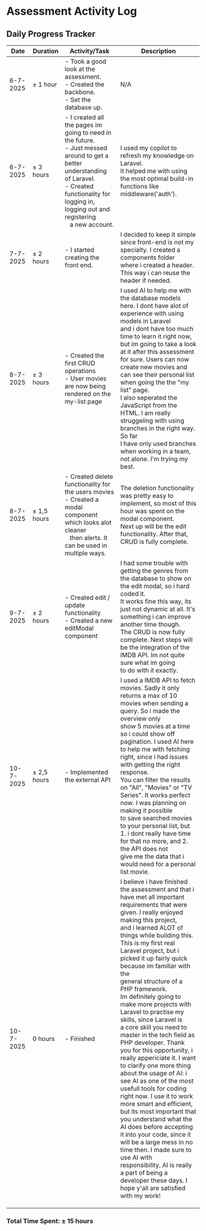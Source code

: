 # Assessment Activity Log

## Daily Progress Tracker

| Date      | Duration     | Activity/Task                                                                                                                                                                                                                    | Description                                                                                                                                                                                                                                                                                                                                                                                                                                                                                                                                                                                                                                                                                                                                                                                                                                                                                                                                                                                                                                                         |
| --------- | ------------ | -------------------------------------------------------------------------------------------------------------------------------------------------------------------------------------------------------------------------------- | ------------------------------------------------------------------------------------------------------------------------------------------------------------------------------------------------------------------------------------------------------------------------------------------------------------------------------------------------------------------------------------------------------------------------------------------------------------------------------------------------------------------------------------------------------------------------------------------------------------------------------------------------------------------------------------------------------------------------------------------------------------------------------------------------------------------------------------------------------------------------------------------------------------------------------------------------------------------------------------------------------------------------------------------------------------------- |
| 6-7-2025  | ± 1 hour    | - Took a good look at the assessment.<br />- Created the backbone.<br />- Set the database up.                                                                                                                                   | N/A                                                                                                                                                                                                                                                                                                                                                                                                                                                                                                                                                                                                                                                                                                                                                                                                                                                                                                                                                                                                                                                                 |
| 6-7-2025  | ± 3 hours   | - I created all the pages im going to need in the future.<br />- Just messed around to get a better understanding of Laravel.<br />- Created functionality for logging in, logging out and registering <br />   a new account. | I used my copilot to refresh my knowledge on Laravel.<br />It helped me with using the most optimal build-in functions like middleware('auth').                                                                                                                                                                                                                                                                                                                                                                                                                                                                                                                                                                                                                                                                                                                                                                                                                                                                                                                     |
| 7-7-2025  | ± 2 hours   | - I started creating the front end.                                                                                                                                                                                              | I decided to keep it simple since front-end is not my specialty. I created a components folder<br />where i created a header. This way i can reuse the header if needed.                                                                                                                                                                                                                                                                                                                                                                                                                                                                                                                                                                                                                                                                                                                                                                                                                                                                                           |
| 8-7-2025  | ± 3 hours   | - Created the first CRUD operations<br />- User movies are now being rendered on the my-list page                                                                                                                                | I used AI to help me with the database models here. I dont have alot of experience with using models in Laravel<br />and i dont have too much time to learn it right now, but im going to take a look at it after this assessment<br />for sure. Users can now create new movies and can see their personal list when going the the "my list" page.<br />I also seperated the JavaScript from the HTML. I am really struggeling with using branches in the right way. So far<br />I have only used branches when working in a team, not alone. I'm trying my best.                                                                                                                                                                                                                                                                                                                                                                                                                                                                                                  |
| 8-7-2025  | ± 1,5 hours | - Created delete functionality for the users movies<br />- Created a modal component which looks alot cleaner<br />   then alerts. It can be used in multiple ways.                                                            | The deletion functionality was pretty easy to implement, so most of this hour was spent on the modal component.<br />Next up will be the edit functionality. After that, CRUD is fully complete.                                                                                                                                                                                                                                                                                                                                                                                                                                                                                                                                                                                                                                                                                                                                                                                                                                                                    |
| 9-7-2025  | ± 2 hours   | - Created edit / update functionality<br />- Created a new editModal component                                                                                                                                                   | I had some trouble with getting the genres from the database to show on the edit modal, so i hard coded it.<br />It works fine this way, its just not dynamic at all. It's something i can improve another time though.<br />The CRUD is now fully complete. Next steps will be the integration of the IMDB API. Im not quite sure what im going<br />to do with it exactly.                                                                                                                                                                                                                                                                                                                                                                                                                                                                                                                                                                                                                                                                                        |
| 10-7-2025 | ± 2,5 hours | - Implemented the external API                                                                                                                                                                                                   | I used a IMDB API to fetch movies. Sadly it only returns a max of 10 movies when sending a query. So i made the overview only<br />show 5 movies at a time so i could show off pagination. I used AI here to help me with fetching right, since i had issues with getting the right response.<br />You can filter the results on "All", "Movies" or "TV Series". It works perfect now. I was planning on making it possible<br />to save searched movies to your personal list, but 1. i dont really have time for that no more, and 2. the API does not<br />give me the data that i would need for a personal list movie.                                                                                                                                                                                                                                                                                                                                                                                                                                         |
| 10-7-2025 | 0 hours      | - Finished                                                                                                                                                                                                                       | I believe i have finished the assessment and that i have met all important requirements that were given. I really enjoyed making this project,<br />and i learned ALOT of things while building this. This is my first real Laravel project, but i picked it up fairly quick because im familiar with the<br />general structure of a PHP framework. Im definitely going to make more projects with Laravel to practise my skills, since Laravel is<br />a core skill you need to master in the tech field as PHP developer. Thank you for this opportunity, i really appericiate it. I want to clarify one more thing<br />about the usage of AI: i see AI as one of the most usefull tools for coding right now. I use it to work more smart and efficient, but its most important that<br />you understand what the AI does before accepting it into your code, since it will be a large mess in no time then. I made sure to use AI with <br />responsibility. AI is really a part of being a developer these days. I hope y'all are satisfied with my work! |
|           |              |                                                                                                                                                                                                                                  |                                                                                                                                                                                                                                                                                                                                                                                                                                                                                                                                                                                                                                                                                                                                                                                                                                                                                                                                                                                                                                                                     |
|           |              |                                                                                                                                                                                                                                  |                                                                                                                                                                                                                                                                                                                                                                                                                                                                                                                                                                                                                                                                                                                                                                                                                                                                                                                                                                                                                                                                     |
|           |              |                                                                                                                                                                                                                                  |                                                                                                                                                                                                                                                                                                                                                                                                                                                                                                                                                                                                                                                                                                                                                                                                                                                                                                                                                                                                                                                                     |

### Total Time Spent: ± 15 hours
